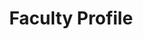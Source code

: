 ---
layout: default-nested/page
permalink: /faculty/staff/profile/
title: Faculty Profile
noH1Title: 1

features:
  - positioning: 1
    facultyProfile: staff
---